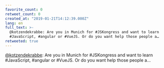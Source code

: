 ```yaml
---
favorite_count: 0
retweet_count: 0
created_at: "2019-01-21T14:12:39.000Z"
lang: en
full_text: >-
  @kotzendekrabbe: Are you in Munich for #JSKongress and want to learn
  #JavaScript, #angular or #VueJS. Or do you want help those people a…
retweeted: true
---
```


[@kotzendekrabbe](https://twitter.com/kotzendekrabbe): Are you in Munich for
#JSKongress and want to learn #JavaScript, #angular or #VueJS. Or do you want
help those people a…
